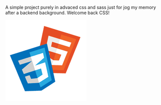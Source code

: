 A simple project purely in advaced css and sass just for jog my memory after a backend background.
Welcome back CSS!

![HtmlCss Logo](/img/html-css_big.png)